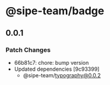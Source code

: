# @sipe-team/badge

## 0.0.1

### Patch Changes

- 66b81c7: chore: bump version
- Updated dependencies [9c93399]
  - @sipe-team/typography@0.0.2
